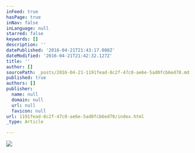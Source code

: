 ```yaml
---
inFeed: true
hasPage: true
inNav: false
inLanguage: null
starred: false
keywords: []
description: ''
datePublished: '2016-04-21T21:43:17.008Z'
dateModified: '2016-04-21T21:42:32.127Z'
title: ''
author: []
sourcePath: _posts/2016-04-21-1191fead-8c2f-47c0-ae6e-5ad0fcb6ed70.md
published: true
authors: []
publisher:
  name: null
  domain: null
  url: null
  favicon: null
url: 1191fead-8c2f-47c0-ae6e-5ad0fcb6ed70/index.html
_type: Article

---
```

![](https://the-grid-user-content.s3-us-west-2.amazonaws.com/50c27ccf-3da8-4dca-83e1-21a940cf7982.jpg)